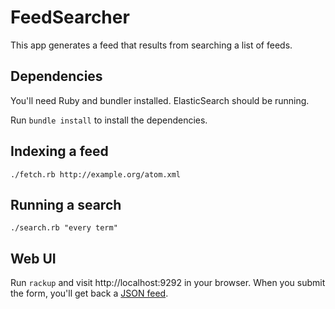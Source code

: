 # FeedSearcher

This app generates a feed that results from searching a list of feeds.

## Dependencies

You'll need Ruby and bundler installed.  ElasticSearch should be
running.

Run `bundle install` to install the dependencies.

## Indexing a feed

`./fetch.rb http://example.org/atom.xml`

## Running a search

`./search.rb "every term"`

## Web UI

Run `rackup` and visit http://localhost:9292 in your browser.  When
you submit the form, you'll get back a [JSON feed](https://jsonfeed.org/).

